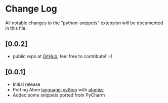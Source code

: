 # Change Log
All notable changes to the "python-snippets" extension will be documented in this file.

## [0.0.2]
- public repo at [GitHub](https://github.com/cstrap/python-snippets), feel free to contribute! :-)

## [0.0.1]
- Initial release
- Porting Atom [language-python](https://github.com/atom/language-python) with [atomizr](https://www.npmjs.com/package/node-atomizr)  
- Added some snippets ported from PyCharm